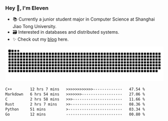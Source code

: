 ### Hey 👋, I'm Eleven

- 📚 Currently a junior student major in Computer Science at Shanghai Jiao Tong University.
- 🗃️ Interested in databases and distributed systems.
- ✨ Check out my [blog](https://el-even-11.github.io/Blog/) here.

![github contribution grid snake animation](https://raw.githubusercontent.com/El-even-11/El-even-11/output/github-contribution-grid-snake.svg)

<!--START_SECTION:waka-->

```text
C++        12 hrs 7 mins   >>>>>>>>>>>>-------------   47.54 %
Markdown   6 hrs 54 mins   >>>>>>>------------------   27.06 %
C          2 hrs 58 mins   >>>----------------------   11.66 %
Rust       2 hrs 7 mins    >>-----------------------   08.36 %
Python     51 mins         >------------------------   03.34 %
Go         12 mins         -------------------------   00.80 %
```

<!--END_SECTION:waka-->
